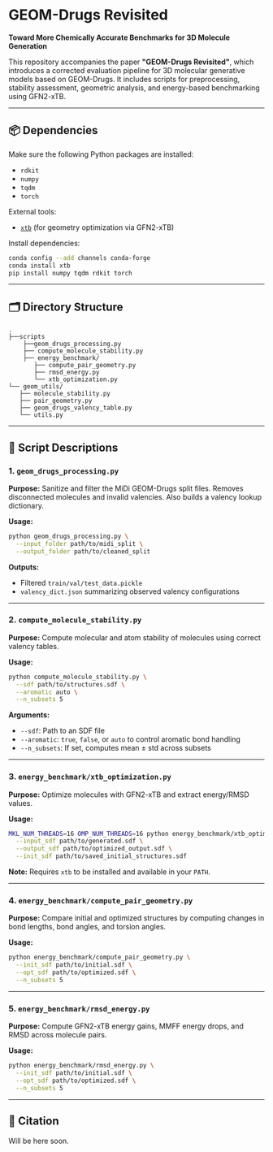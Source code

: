 # GEOM-Drugs Revisited  
**Toward More Chemically Accurate Benchmarks for 3D Molecule Generation**

This repository accompanies the paper **"GEOM-Drugs Revisited"**, which introduces a corrected evaluation pipeline for 3D molecular generative models based on GEOM-Drugs. It includes scripts for preprocessing, stability assessment, geometric analysis, and energy-based benchmarking using GFN2-xTB.

---

## 📦 Dependencies

Make sure the following Python packages are installed:

- `rdkit`
- `numpy`
- `tqdm`
- `torch`

External tools:
- [`xtb`](https://github.com/grimme-lab/xtb) (for geometry optimization via GFN2-xTB)

Install dependencies:
```bash
conda config --add channels conda-forge
conda install xtb
pip install numpy tqdm rdkit torch
```

---

## 🗂 Directory Structure

```
.
├──scripts
    ├──geom_drugs_processing.py
    ├── compute_molecule_stability.py
    ├── energy_benchmark/
       ├── compute_pair_geometry.py
       ├── rmsd_energy.py
       └── xtb_optimization.py
└── geom_utils/
   ├── molecule_stability.py
   ├── pair_geometry.py
   ├── geom_drugs_valency_table.py
   └── utils.py
```

---

## 🧪 Script Descriptions

### 1. `geom_drugs_processing.py`

**Purpose:** Sanitize and filter the MiDi GEOM-Drugs split files. Removes disconnected molecules and invalid valencies. Also builds a valency lookup dictionary.

**Usage:**
```bash
python geom_drugs_processing.py \
  --input_folder path/to/midi_split \
  --output_folder path/to/cleaned_split
```

**Outputs:**
- Filtered `train/val/test_data.pickle`
- `valency_dict.json` summarizing observed valency configurations

---

### 2. `compute_molecule_stability.py`

**Purpose:** Compute molecular and atom stability of molecules using correct valency tables.

**Usage:**
```bash
python compute_molecule_stability.py \
  --sdf path/to/structures.sdf \
  --aromatic auto \
  --n_subsets 5
```

**Arguments:**
- `--sdf`: Path to an SDF file
- `--aromatic`: `true`, `false`, or `auto` to control aromatic bond handling
- `--n_subsets`: If set, computes mean ± std across subsets

---

### 3. `energy_benchmark/xtb_optimization.py`

**Purpose:** Optimize molecules with GFN2-xTB and extract energy/RMSD values.

**Usage:**
```bash
MKL_NUM_THREADS=16 OMP_NUM_THREADS=16 python energy_benchmark/xtb_optimization.py \
  --input_sdf path/to/generated.sdf \
  --output_sdf path/to/optimized_output.sdf \
  --init_sdf path/to/saved_initial_structures.sdf
```

**Note:** Requires `xtb` to be installed and available in your `PATH`.

---

### 4. `energy_benchmark/compute_pair_geometry.py`

**Purpose:** Compare initial and optimized structures by computing changes in bond lengths, bond angles, and torsion angles.

**Usage:**
```bash
python energy_benchmark/compute_pair_geometry.py \
  --init_sdf path/to/initial.sdf \
  --opt_sdf path/to/optimized.sdf \
  --n_subsets 5
```

---

### 5. `energy_benchmark/rmsd_energy.py`

**Purpose:** Compute GFN2-xTB energy gains, MMFF energy drops, and RMSD across molecule pairs.

**Usage:**
```bash
python energy_benchmark/rmsd_energy.py \
  --init_sdf path/to/initial.sdf \
  --opt_sdf path/to/optimized.sdf \
  --n_subsets 5
```

---

## 📖 Citation

Will be here soon. 

